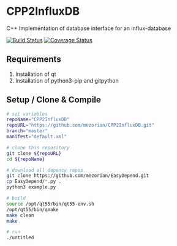 # CPP2InfluxDB
C++ Implementation of database interface for an influx-database

[![Build Status](https://travis-ci.org/open-pete/CPP2InfluxDB.svg?branch=development)](https://travis-ci.org/open-pete/CPP2InfluxDB) [![Coverage Status](https://coveralls.io/repos/github/open-pete/CPP2InfluxDB/badge.svg?branch=development)](https://coveralls.io/github/open-pete/CPP2InfluxDB?branch=development)

## Requirements 

 1. Installation of qt
 2. Installation of python3-pip and gitpython

## Setup / Clone & Compile 

```bash
# set variables
repoName="CPP2InfluxDB"
repoURL="https://github.com/mezorian/CPP2InfluxDB.git"
branch="master"
manifest="default.xml"

# clone this repository
git clone ${repoURL}
cd ${repoName}

# download all depency repos
git clone https://github.com/mezorian/EasyDepend.git
cp EasyDepend/*.py .
python3 example.py

# build
source /opt/qt55/bin/qt55-env.sh
/opt/qt55/bin/qmake
make clean
make

# run
./untitled

```

